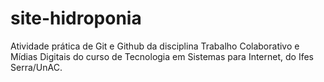 # site-hidroponia
Atividade prática de Git e Github da disciplina Trabalho Colaborativo e Mídias Digitais do curso de Tecnologia em Sistemas para Internet, do Ifes Serra/UnAC.
